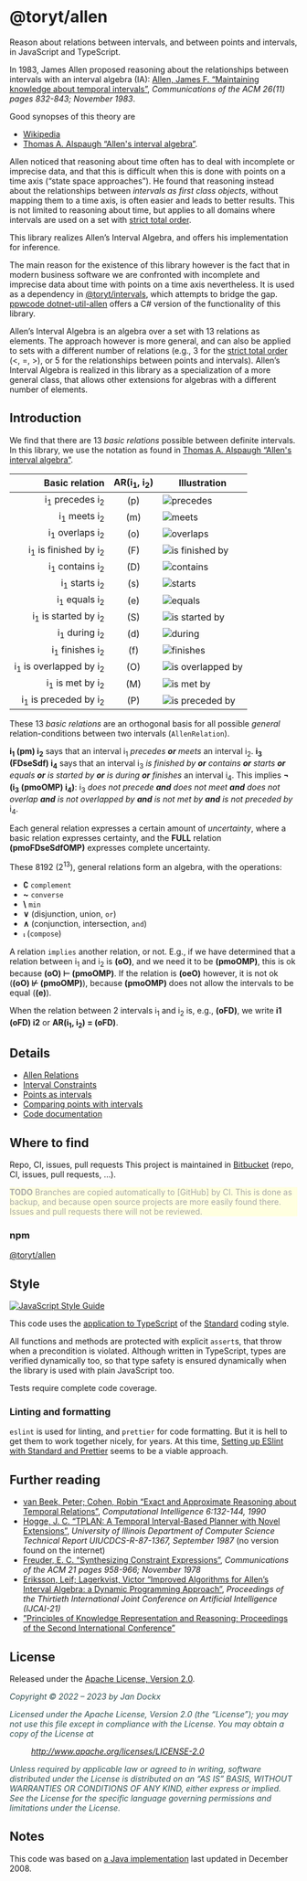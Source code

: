 <!---
Copyright © 2022 by Jan Dockx

Licensed under the Apache License, Version 2.0 (the “License”);
you may not use this file except in compliance with the License.
You may obtain a copy of the License at

http://www.apache.org/licenses/LICENSE-2.0

Unless required by applicable law or agreed to in writing, software
distributed under the License is distributed on an “AS IS” BASIS,
WITHOUT WARRANTIES OR CONDITIONS OF ANY KIND, either express or implied.
See the License for the specific language governing permissions and
limitations under the License.
-->

# @toryt/allen

Reason about relations between intervals, and between points and intervals, in JavaScript and TypeScript.

In 1983, James Allen proposed reasoning about the relationships between intervals with an interval algebra (IA): [Allen,
James F. “Maintaining knowledge about temporal intervals”], _Communications of the ACM 26(11) pages 832-843; November
1983_.

Good synopses of this theory are

- [Wikipedia]
- [Thomas A. Alspaugh “Allen's interval algebra”].

Allen noticed that reasoning about time often has to deal with incomplete or imprecise data, and that this is difficult
when this is done with points on a time axis (“state space approaches”). He found that reasoning instead about the
relationships between _intervals as first class objects_, without mapping them to a time axis, is often easier and leads
to better results. This is not limited to reasoning about time, but applies to all domains where intervals are used on a
set with [strict total order].

This library realizes Allen’s Interval Algebra, and offers his implementation for inference.

The main reason for the existence of this library however is the fact that in modern business software we are confronted
with incomplete and imprecise data about time with points on a time axis nevertheless. It is used as a dependency in
[@toryt/intervals], which attempts to bridge the gap. [ppwcode dotnet-util-allen] offers a C# version of the
functionality of this library.

Allen’s Interval Algebra is an algebra over a set with 13 relations as elements. The approach however is more general,
and can also be applied to sets with a different number of relations (e.g., 3 for the [strict total order] (&lt;, =,
&gt;), or 5 for the relationships between points and intervals). Allen’s Interval Algebra is realized in this library as
a specialization of a more general class, that allows other extensions for algebras with a different number of elements.

## Introduction

We find that there are 13 _basic relations_ possible between definite intervals. In this library, we use the notation as
found in [Thomas A. Alspaugh “Allen's interval algebra”].

|                               Basic relation | AR(i<sub>1</sub>, i<sub>2</sub>) | Illustration                          |
| -------------------------------------------: | :------------------------------: | ------------------------------------- |
|         i<sub>1</sub> precedes i<sub>2</sub> |               (p)                | ![precedes][precedes]                 |
|            i<sub>1</sub> meets i<sub>2</sub> |               (m)                | ![meets][meets]                       |
|         i<sub>1</sub> overlaps i<sub>2</sub> |               (o)                | ![overlaps][overlaps]                 |
|   i<sub>1</sub> is finished by i<sub>2</sub> |               (F)                | ![is finished by][is finished by]     |
|         i<sub>1</sub> contains i<sub>2</sub> |               (D)                | ![contains][contains]                 |
|           i<sub>1</sub> starts i<sub>2</sub> |               (s)                | ![starts][starts]                     |
|           i<sub>1</sub> equals i<sub>2</sub> |               (e)                | ![equals][equals]                     |
|    i<sub>1</sub> is started by i<sub>2</sub> |               (S)                | ![is started by][is started by]       |
|           i<sub>1</sub> during i<sub>2</sub> |               (d)                | ![during][during]                     |
|         i<sub>1</sub> finishes i<sub>2</sub> |               (f)                | ![finishes][finishes]                 |
| i<sub>1</sub> is overlapped by i<sub>2</sub> |               (O)                | ![is overlapped by][is overlapped by] |
|        i<sub>1</sub> is met by i<sub>2</sub> |               (M)                | ![is met by][is met by]               |
|   i<sub>1</sub> is preceded by i<sub>2</sub> |               (P)                | ![is preceded by][is preceded by]     |

These 13 _basic relations_ are an orthogonal basis for all possible _general_ relation-conditions between two intervals
(`AllenRelation`).

**i<sub>1</sub> (pm) i<sub>2</sub>** says that an interval i<sub>1</sub> _precedes **or** meets_ an interval
i<sub>2</sub>. **i<sub>3</sub> (FDseSdf) i<sub>4</sub>** says that an interval i<sub>3</sub> _is finished by **or**
contains **or** starts **or** equals **or** is started by **or** is during **or** finishes_ an interval i<sub>4</sub>.
This implies **¬ (i<sub>3</sub> (pmoOMP) i<sub>4</sub>)**: i<sub>3</sub> _does not precede **and** does not meet **and**
does not overlap **and** is not overlapped by **and** is not met by **and** is not preceded by_ i<sub>4</sub>.

Each general relation expresses a certain amount of _uncertainty_, where a basic relation expresses certainty, and the
**FULL** relation **(pmoFDseSdfOMP)** expresses complete uncertainty.

These 8192 (2<sup>13</sup>), general relations form an algebra, with the operations:

- **∁** `complement`
- **~** `converse`
- **\\** `min`
- **∨** (disjunction, union, `or`)
- **∧** (conjunction, intersection, `and`)
- **⨾** (`compose`)

A relation `implies` another relation, or not. E.g., if we have determined that a relation between i<sub>1</sub> and
i<sub>2</sub> is **(oO)**, and we need it to be **(pmoOMP)**, this is ok because **(oO) ⊢ (pmoOMP)**. If the relation is
**(oeO)** however, it is not ok (**(oO) ⊬ (pmoOMP)**), because **(pmoOMP)** does not allow the intervals to be equal
(**(e)**).

When the relation between 2 intervals i<sub>1</sub> and i<sub>2</sub> is, e.g., **(oFD)**, we write **i1 (oFD) i2** or
**AR(i<sub>1</sub>, i<sub>2</sub>) = (oFD)**.

## Details

- [Allen Relations]
- [Interval Constraints]
- [Points as intervals]
- [Comparing points with intervals]
- [Code documentation]

## Where to find

Repo, CI, issues, pull requests This project is maintained in [Bitbucket] (repo, CI, issues, pull requests, …).

<p style="background-color: lightyellow; color: darkgray;"><strong>TODO</strong> Branches are copied automatically 
to [GitHub] by CI. This is done as backup, and because open source projects are more easily found there. Issues and 
pull requests there will not be reviewed.</p>

### npm

[@toryt/allen][npm]

## Style

[![JavaScript Style Guide](https://cdn.rawgit.com/standard/standard/master/badge.svg)](https://github.com/standard/standard)

This code uses the [application to TypeScript][eslint-config-standard-with-typescript] of the [Standard] coding style.

All functions and methods are protected with explicit `assert`s, that throw when a precondition is violated. Although
written in TypeScript, types are verified dynamically too, so that type safety is ensured dynamically when the library
is used with plain JavaScript too.

Tests require complete code coverage.

### Linting and formatting

`eslint` is used for linting, and `prettier` for code formatting. But it is hell to get them to work together nicely,
for years. At this time,
[Setting up ESlint with Standard and Prettier](https://medium.com/nerd-for-tech/setting-up-eslint-with-standard-and-prettier-be245cb9fc64)
seems to be a viable approach.

## Further reading

- [van Beek, Peter; Cohen, Robin “Exact and Approximate Reasoning about Temporal Relations”], _Computational
  Intelligence 6:132-144, 1990_
- [Hogge, J. C. “TPLAN: A Temporal Interval-Based Planner with Novel Extensions”], _University of Illinois Department of
  Computer Science Technical Report UIUCDCS-R-87-1367, September 1987_ (no version found on the internet)
- [Freuder, E. C. “Synthesizing Constraint Expressions”], _Communications of the ACM 21 pages 958-966; November 1978_
- [Eriksson, Leif; Lagerkvist, Victor “Improved Algorithms for Allen’s Interval Algebra: a Dynamic Programming
  Approach”], _Proceedings of the Thirtieth International Joint Conference on Artificial Intelligence (IJCAI-21)_
- [”Principles of Knowledge Representation and Reasoning; Proceedings of the Second International Conference”]

## License

Released under the [Apache License, Version 2.0][license].

<div style="font-style: italic; color: darkslategray;">
<p>Copyright © 2022 – 2023 by Jan Dockx</p>

<p>Licensed under the Apache License, Version 2.0 (the “License”); you may not use this file except in compliance with
the License. You may obtain a copy of the License at</p>

<p style="margin-left: 1cm;"><a href="http://www.apache.org/licenses/LICENSE-2.0">http://www.apache.org/licenses/LICENSE-2.0</a></p>

<p>Unless required by applicable law or agreed to in writing, software distributed under the License is distributed 
on an “AS IS” BASIS, WITHOUT WARRANTIES OR CONDITIONS OF ANY KIND, either express or implied. See the License for 
the specific language governing permissions and limitations under the License.</p>
</div>

## Notes

This code was based on
[a Java implementation](https://github.com/jandppw/ppwcode-recovered-from-google-code/tree/master/java/value/trunk/src/main/java/org/ppwcode/value_III/time/interval)
last updated in December 2008.

<!---
All links are to Bitbucket, and not relative, because otherwise they do not work on the `npm` page.
-->

[precedes]: https://bitbucket.org/toryt/allen/raw/master/img/ar-basic/precedes.png
[meets]: https://bitbucket.org/toryt/allen/raw/master/img/ar-basic/meets.png
[overlaps]: https://bitbucket.org/toryt/allen/raw/master/img/ar-basic/overlaps.png
[is finished by]: https://bitbucket.org/toryt/allen/raw/master/img/ar-basic/finishedBy.png
[contains]: https://bitbucket.org/toryt/allen/raw/master/img/ar-basic/contains.png
[starts]: https://bitbucket.org/toryt/allen/raw/master/img/ar-basic/starts.png
[equals]: https://bitbucket.org/toryt/allen/raw/master/img/ar-basic/equals.png
[is started by]: https://bitbucket.org/toryt/allen/raw/master/img/ar-basic/startedBy.png
[during]: https://bitbucket.org/toryt/allen/raw/master/img/ar-basic/during.png
[finishes]: https://bitbucket.org/toryt/allen/raw/master/img/ar-basic/finishes.png
[is overlapped by]: https://bitbucket.org/toryt/allen/raw/master/img/ar-basic/overlappedBy.png
[is met by]: https://bitbucket.org/toryt/allen/raw/master/img/ar-basic/metBy.png
[is preceded by]: https://bitbucket.org/toryt/allen/raw/master/img/ar-basic/precededBy.png
[allen, james f. “maintaining knowledge about temporal intervals”]: https://dl.acm.org/doi/pdf/10.1145/182.358434
[wikipedia]: https://en.wikipedia.org/wiki/Allen%27s_interval_algebra
[thomas a. alspaugh “allen's interval algebra”]: https://www.ics.uci.edu/~alspaugh/cls/shr/allen.html
[@toryt/intervals]: https://bitbucket.org/toryt/intervals
[ppwcode dotnet-util-allen]: https://bitbucket.org/ppwcode/dotnet-util-allen
[strict total order]: https://en.wikipedia.org/wiki/Total¬_order
[precedes]: https://bitbucket.org/toryt/allen/raw/master/img/ar-basic/precedes.png
[meets]: https://bitbucket.org/toryt/allen/raw/master/img/ar-basic/meets.png
[overlaps]: https://bitbucket.org/toryt/allen/raw/master/img/ar-basic/overlaps.png
[is finished by]: https://bitbucket.org/toryt/allen/raw/master/img/ar-basic/finishedBy.png
[contains]: https://bitbucket.org/toryt/allen/raw/master/img/ar-basic/contains.png
[starts]: https://bitbucket.org/toryt/allen/raw/master/img/ar-basic/starts.png
[equals]: https://bitbucket.org/toryt/allen/raw/master/img/ar-basic/equals.png
[is started by]: https://bitbucket.org/toryt/allen/raw/master/img/ar-basic/startedBy.png
[during]: https://bitbucket.org/toryt/allen/raw/master/img/ar-basic/during.png
[finishes]: https://bitbucket.org/toryt/allen/raw/master/img/ar-basic/finishes.png
[is overlapped by]: https://bitbucket.org/toryt/allen/raw/master/img/ar-basic/overlappedBy.png
[is met by]: https://bitbucket.org/toryt/allen/raw/master/img/ar-basic/metBy.png
[is preceded by]: https://bitbucket.org/toryt/allen/raw/master/img/ar-basic/precededBy.png
[allen relations]: https://bitbucket.org/toryt/allen/src/master/doc/AllenRelation.md
[interval constraints]: https://bitbucket.org/toryt/allen/src/master/doc/IntervalConstraints.md
[points as intervals]: https://bitbucket.org/toryt/allen/src/master/doc/PointAsIntervals.md
[comparing points with intervals]: https://bitbucket.org/toryt/allen/src/master/doc/ComparingPointsWithIntervals.md
[code documentation]: https://bitbucket.org/toryt/allen/src/master/docs/index.html
[van Beek, Peter; Cohen, Robin “Exact and Approximate Reasoning about Temporal Relations”]:
  https://cs.uwaterloo.ca/~vanbeek/Publications/ci90.pdf
[Hogge, J. C. “TPLAN: A Temporal Interval-Based Planner with Novel Extensions”]:
  https://books.google.be/books/about/TPLAN.html?id=Sm85jtrtS7gC&redir_esc=y
[Freuder, E. C. “Synthesizing Constraint Expressions”]: https://dl.acm.org/doi/10.1145/359642.359654
[Eriksson, Leif; Lagerkvist, Victor “Improved Algorithms for Allen’s Interval Algebra: a Dynamic Programming Approach”]:
  https://www.ijcai.org/proceedings/2021/0258.pdf
[”Principles of Knowledge Representation and Reasoning; Proceedings of the Second International Conference”]:
  https://kr.org/proceedings/KR-1991-proceedings-scanned.pdf
[bitbucket]: https://bitbucket.org/toryt/allen
[github]: https://github.com/Toryt/allen
[npm]: https://www.npmjs.com/package/@toryt/allen
[standard]: https://standardjs.com
[eslint-config-standard-with-typescript]: https://github.com/standard/eslint-config-standard-with-typescript
[license]: https://bitbucket.org/toryt/allen/src/master/LICENSE
